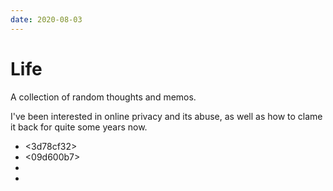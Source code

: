 ```yaml
---
date: 2020-08-03
---
```


# Life

A collection of random thoughts and memos.

I've been interested in online privacy and its abuse, as well as how to clame
it back for quite some years now.

* <3d78cf32>
* <09d600b7>
* <ad670f09>
* <e9bffdd2>
